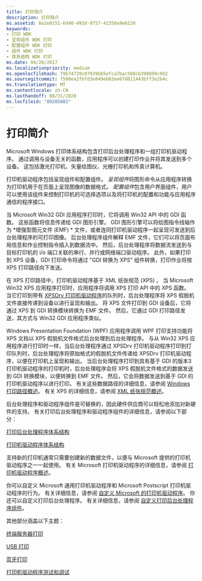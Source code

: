 ```yaml
---
title: 打印简介
description: 打印简介
ms.assetid: 8a2e0151-6d40-493d-9757-42350a9e6220
keywords:
- 打印 WDK
- 呈现组件 WDK 打印
- 配置组件 WDK 打印
- 组件 WDK 打印
- 体系结构 WDK 打印
ms.date: 04/20/2017
ms.localizationpriority: medium
ms.openlocfilehash: f9b74729c87939b65efca7bac588cb390899c992
ms.sourcegitcommit: f500ea2fbfd3e849eb82ee67d011443bff3e2b4c
ms.translationtype: MT
ms.contentlocale: zh-CN
ms.lasthandoff: 08/31/2020
ms.locfileid: "89205883"
---
```

# <a name="introduction-to-printing"></a>打印简介

Microsoft Windows 打印体系结构包含打印后台处理程序和一组打印机驱动程序。 通过调用与设备无关的函数，应用程序可以创建打印作业并将其发送到多个设备。 这包括激光打印机、矢量绘图仪、光栅打印机和传真计算机。

打印机驱动程序包括呈现组件和配置组件。 *呈现组件*将图形命令从应用程序转换为打印机用于在页面上呈现图像的数据格式。 *配置组件*包含用户界面组件，用户可以使用该组件来控制打印机的可选择选项以及将打印机的配置和功能与应用程序通信的程序接口。

当 Microsoft Win32 GDI 应用程序打印时，它将调用 Win32 API 中的 GDI 函数。 这些函数将信息传递给 GDI 图形引擎。 GDI 图形引擎可以将绘图指令线轴作为 *增强型图元文件 (EMF) * 文件，或者连同打印机驱动程序一起呈现可发送到后台处理程序的可打印图像。 后台处理程序组件解释 EMF 文件，它们可以将页面布局信息和作业控制指令插入到数据流中。 然后，后台处理程序将数据流发送到与目标打印机的 i/o 端口关联的串行、并行或网络端口驱动程序。 此外，如果打印到 XPS 设备，GDI 打印命令将通过 "GDI 转换为 XPS" 组件转换，打印作业将按 XPS 打印路径向下发送。

在 XPS 打印路径中，打印机驱动程序基于 XML 纸张规范 (XPS) 。 当 Microsoft Win32 XPS 应用程序打印时，应用程序将调用 XPS 打印 API 中的 XPS 函数。 当它打印到带有 [XPSDrv 打印机驱动程序](xpsdrv-printer-drivers.md)的队列时，后台处理程序将 XPS 假脱机文件直接传递到设备以进行呈现和输出。 将 XPS 文件打印到 GDI 设备后，它将通过 XPS 到 GDI 转换模块转换为 EMF 文件。 然后，它通过 GDI 打印路径发送，其方式与 Win32 GDI 应用程序类似。

Windows Presentation Foundation (WPF) 应用程序调用 WPF 打印支持功能将 XPS 文档以 XPS 假脱机文件格式后台处理到后台处理程序。 与从 Win32 XPS 应用程序进行打印时一样，当后台处理程序通过 XPSDrv 打印机驱动程序打印到打印队列时，后台处理程序将原始格式的假脱机文件传递给 XPSDrv 打印机驱动程序，以便在打印机上呈现和输出。 当后台处理程序打印到具有基于 GDI 的版本3打印机驱动程序的打印机时，后台处理程序会将 XPS 假脱机文件格式的数据发送到 GDI 转换模块，以便转换到 EMF 文件。 然后，它会将数据发送到基于 GDI 的打印机驱动程序以进行打印。 有关这些数据路径的详细信息，请参阅 [Windows 打印路径概述](windows-print-path-overview.md)。 有关 XPS 的详细信息，请参阅 [XML 纸张规范概述](/previous-versions/windows/hardware/design/dn641615(v=vs.85))。

后台处理程序和驱动程序组件是可替换的，因此硬件供应商可以轻松地添加对新硬件的支持。 有关打印后台处理程序和驱动程序组件的详细信息，请参阅以下部分：

[打印后台处理程序体系结构](print-spooler-architecture.md)

[打印机驱动程序体系结构](printer-driver-architecture.md)

支持新的打印机通常只需要创建新的数据文件，以便与 Microsoft 提供的打印机驱动程序之一一起使用。 有关 Microsoft 打印机驱动程序的详细信息，请参阅 [打印机驱动程序概述](printer-driver-overview.md)。

你可以自定义 Microsoft 通用打印机驱动程序和 Microsoft Postscript 打印机驱动程序的行为。 有关详细信息，请参阅 [自定义 Microsoft 的打印机驱动程序](customizing-microsoft-s-printer-drivers.md)。 你还可以自定义打印后台处理程序。 有关详细信息，请参阅 [自定义打印后台处理程序组件](print-spooler-components.md)。

其他部分涵盖以下主题：

[终端服务器打印](terminal-server-printing.md)

[USB 打印](usb-printing.md)

[蓝牙打印](bluetooth-printing.md)

[打印机驱动程序测试和调试](printer-driver-testing-and-debugging.md)